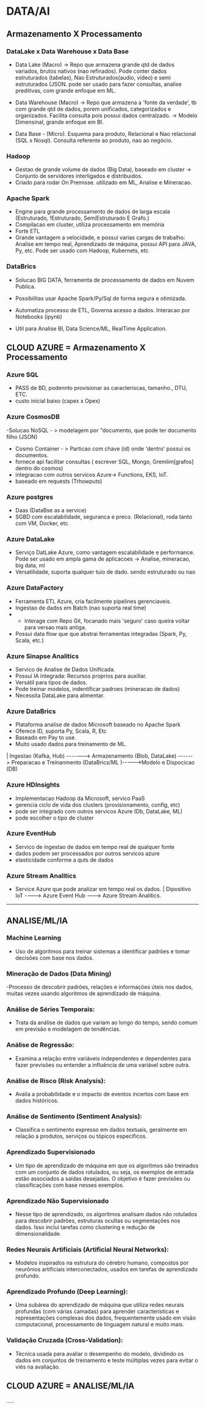 # DATA/AI

## Armazenamento X Processamento

### DataLake x Data Warehouse x Data Base

- Data Lake (Macro) -> Repo que armazena grande qtd de dados variados, brutos nativos (nao refinados). Pode conter dados estruturados (tabelas), Nao Estruturados(audio, video) e semi estruturados (JSON. pode ser usado para fazer consultas, analise preditivas, com grande enfoque em ML.

- Data Warehouse (Macro) -> Repo que armazena a 'fonte da verdade', tb com grande qtd de dados, porem unificados, categorizados e organizados.
Facilita consulta pois possui dados centralzado. -> Modelo Dimensinal, grande enfoque em BI.

- Data Base - (Micro). Esquema para produto, Relacional e Nao relacional (SQL x Nosql). Consulta referente ao produto, nao ao negócio.
 

### Hadoop
- Gestao de grande volume de dados (Big Data), baseado em cluster -> Conjunto de servidores interligados e distribuidos.
- Criado para rodar On Premisse. utilizado em ML, Analise e Mineracao.


### Apache Spark
- Engine para grande processamento de dados de larga escala (Estruturado, !Estruturado, SemiEstruturado E Grafo.)
- Compilacao em cluster, utiliza processamento em memória
- Forte ETL
- Grande vantagem a velocidade, e possui varias cargas de trabalho: Analise em tempo real, Aprendizado de máquina, possui API para JAVA, Py, etc. Pode ser usado com Hadoop, Kubernets, etc

### DataBrics
- Solucao BIG DATA, ferramenta de processamento de dados em Nuvem Publica.
 
- Possibilitas usar Apache Spark/Py/Sql de forma segura e otimizada.

- Automatiza processo de ETL, Governa acesso a dados. Interacao por Notebooks (ipynb)

- Util para Analise BI, Data Science/ML, RealTime Application.

## CLOUD  AZURE = Armazenamento X Processamento

### Azure SQL
- PASS de BD, podennto provisionar as caracteriscas, tamanho., DTU, ETC.
- custo inicial baixo (capex x Opex) 

### Azure CosmosDB
-Solucao NoSQL - > modelagem por "documento, que pode ter documento filho (JSON)
- Cosmo Container - > Particao com chave (id) onde 'dentro' possui os documentos.
- fornece api facilitar consultas ( escrever SQL, Mongo, Gremlim[grafos] dentro do cosmos)
- integracao com outros servicos Azure-> Functions, EKS, IoT.
- baseado em requests (Trhowputs)

### Azure postgres
- Daas (DataBse as a service)
- SGBD com escalabilidade, seguranca e preco. (Relacional), roda tanto com VM, Docker, etc. 

### Azure DataLake
- Serviço DatLake Azure, como vantagem escalabilidade e performance. Pode ser usado em ampla gama de aplicacoes -> Analise, mineracao, big data, ml
- Versatilidade, suporta qualquer tuio de dado. sendo estruturado ou nao

### Azure DataFactory
- Ferramenta ETL Azure, cria facilmente pipelines gerenciaveis.
- Ingestao de dados em Batch (nao suporta real time)
- - Interage com Repo Git, focanado mais 'seguro' caso queira voltar para versao mais antiga.
- Possui data flow que que abstrai ferramentas integradas (Spark, Py, Scala, etc.)

### Azure Sinapse Analitics
- Servico de Analise de Dados Unificada.
- Possui IA integrada: Recursos proprios para auxiliar.
- Versátil para tipos de dados.
- Pode treinar modelos, indentificar padroes (mineracao de dados)
- Necessita DataLake para alimentar.

### Azure DataBrics
- Plataforma analise de dados Microsoft baseado no Apache Spark
- Oferece ID, suporta Py, Scala, R, Etc
- Baseado em Pay to use.
- Muito usado dados para treinamento de ML.

| Ingestao (Kafka, Hub) -------> Armazenamento (Blob, DataLake) ------> Preparacao e Treinanmento (DataBrics/ML )----->Modelo e Dispocicao (DB)

### Azure HDInsights
- Implementacao Hadoop da Microsoft, servico PaaS
- gerencia ciclo de vida dos clusters (provisionamento, config, etc)
- pode ser integrado com outros servicos Azure (Db, DataLake, ML)
- pode escolher o tipo de cluster

### Azure EventHub
- Servico de ingestao de dados em tempo real de qualquer fonte
- dados podem ser processados por outros servicos azure
- elasticidade conforme a quts de dados

### Azure Stream Analitics
- Service Azure que pode analizar em tempo real os dados.
  | Dipositivo IoT ----> Azure Event Hub ---> Azure Stream Analitics.

-----------------------------------------

## ANALISE/ML/IA
### Machine Learning
- Uso de algoritmos para treinar sistemas a identificar padrões e tomar decisões com base nos dados.

### Mineração de Dados (Data Mining)
-Processo de descobrir padrões, relações e informações úteis nos dados, muitas vezes usando algoritmos de aprendizado de máquina.

### Análise de Séries Temporais:
- Trata da análise de dados que variam ao longo do tempo, sendo comum em previsão e modelagem de tendências.

### Análise de Regressão:
- Examina a relação entre variáveis independentes e dependentes para fazer previsões ou entender a influência de uma variável sobre outra.

### Análise de Risco (Risk Analysis):
- Avalia a probabilidade e o impacto de eventos incertos com base em dados históricos.

### Análise de Sentimento (Sentiment Analysis):
- Classifica o sentimento expresso em dados textuais, geralmente em relação a produtos, serviços ou tópicos específicos.

### Aprendizado Supervisionado
- Um tipo de aprendizado de máquina em que os algoritmos são treinados com um conjunto de dados rotulados, ou seja, os exemplos de entrada estão associados a saídas desejadas. O objetivo é fazer previsões ou classificações com base nesses exemplos.

### Aprendizado Não Supervisionado
- Nesse tipo de aprendizado, os algoritmos analisam dados não rotulados para descobrir padrões, estruturas ocultas ou segmentações nos dados. Isso inclui tarefas como clustering e redução de dimensionalidade.

### Redes Neurais Artificiais (Artificial Neural Networks):
- Modelos inspirados na estrutura do cérebro humano, compostos por neurônios artificiais interconectados, usados em tarefas de aprendizado profundo.

### Aprendizado Profundo (Deep Learning):
- Uma subárea do aprendizado de máquina que utiliza redes neurais profundas (com várias camadas) para aprender características e representações complexas dos dados, frequentemente usado em visão computacional, processamento de linguagem natural e muito mais.

### Validação Cruzada (Cross-Validation):
- Técnica usada para avaliar o desempenho do modelo, dividindo os dados em conjuntos de treinamento e teste múltiplas vezes para evitar o viés na avaliação.


## CLOUD  AZURE = ANALISE/ML/IA
.....
